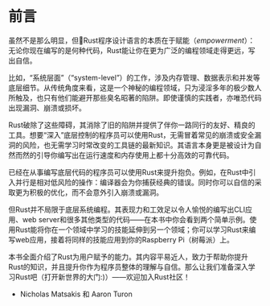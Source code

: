 # 前言

虽然不是那么明显，但Rust程序设计语言的本质在于赋能（*empowerment*）：无论你现在编写的是何种代码，Rust能让你在更为广泛的编程领域走得更远，写出自信。

比如，“系统层面”（“system-level”）的工作，涉及内存管理、数据表示和并发等底层细节。从传统角度来看，这是一个神秘的编程领域，只为浸淫多年的极少数人所触及，也只有他们能避开那些臭名昭著的陷阱。即使谨慎的实践者，亦唯恐代码出现漏洞、崩溃或损坏。

Rust破除了这些障碍，其消除了旧的陷阱并提供了伴你一路同行的友好、精良的工具。想要“深入”底层控制的程序员可以使用Rust，无需冒着常见的崩溃或安全漏洞的风险，也无需学习时常改变的工具链的最新知识。其语言本身更是被设计为自然而然的引导你编写出在运行速度和内存使用上都十分高效的可靠代码。

已经在从事编写底层代码的程序员可以使用Rust来提升抱负。例如，在Rust中引入并行是相对低风险的操作：编译器会为你捕获经典的错误。同时你可以自信的采取更为积极的优化，而不会意外引入崩溃或漏洞。

但Rust并不局限于底层系统编程。其表现力和工效足以令人愉悦的编写出CLI应用、web server和很多其他类型的代码——在本书中你会看到两个简单示例。使用Rust能将你在一个领域中学习的技能延伸到另一个领域；你可以学习Rust来编写web应用，接着将同样的技能应用到你的Raspberry Pi（树莓派）上。

本书全面介绍了Rust为用户赋予的能力。其内容平易近人，致力于帮助你提升Rust的知识，并且提升你作为程序员整体的理解与自信。那么让我们准备深入学习Rust吧（打开新世界的大门:)）——欢迎加入Rust社区！

- Nicholas Matsakis 和 Aaron Turon

